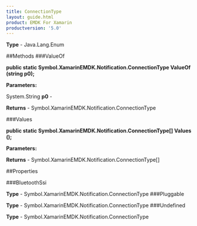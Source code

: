 ```yaml
---
title: ConnectionType
layout: guide.html
product: EMDK For Xamarin 
productversion: '5.0' 
---
```



**Type** - Java.Lang.Enum

##Methods
###ValueOf

**public static Symbol.XamarinEMDK.Notification.ConnectionType ValueOf (string p0);**



**Parameters:**

System.String **p0**  - 

**Returns** - Symbol.XamarinEMDK.Notification.ConnectionType

###Values

**public static Symbol.XamarinEMDK.Notification.ConnectionType[] Values ();**



**Parameters:**

**Returns** - Symbol.XamarinEMDK.Notification.ConnectionType[]

##Properties

###BluetoothSsi


**Type** - Symbol.XamarinEMDK.Notification.ConnectionType
###Pluggable


**Type** - Symbol.XamarinEMDK.Notification.ConnectionType
###Undefined


**Type** - Symbol.XamarinEMDK.Notification.ConnectionType
